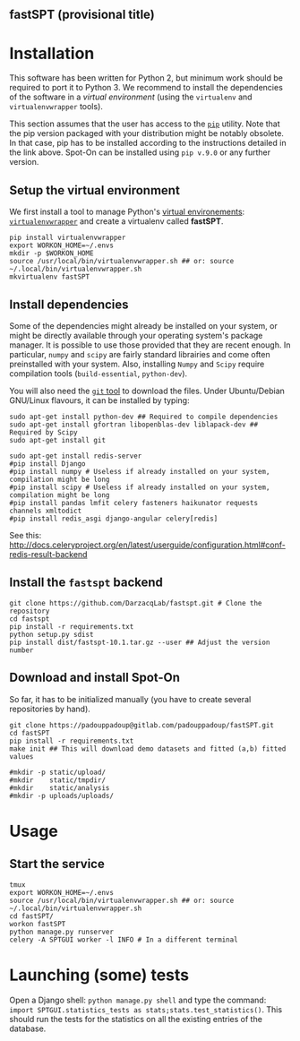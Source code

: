fastSPT (provisional title)
--------------------------

# Installation
This software has been written for Python 2, but minimum work should be required to port it to Python 3. We recommend to install the dependencies of the software in a *virtual environment* (using the `virtualenv` and `virtualenvwrapper` tools).

This section assumes that the user has access to the [`pip`](https://pip.pypa.io/en/stable/installing/) utility. Note that the pip version packaged with your distribution might be notably obsolete. In that case, pip has to be installed according to the instructions detailed in the link above.
 Spot-On can be installed using `pip v.9.0` or any further version.
 
## Setup the virtual environment
We first install a tool to manage Python's [virtual environements](https://virtualenvwrapper.readthedocs.io/en/latest/): [`virtualenvwrapper`](https://virtualenvwrapper.readthedocs.io/en/latest/) and create a virtualenv called **fastSPT**.

```{shell}
pip install virtualenvwrapper
export WORKON_HOME=~/.envs
mkdir -p $WORKON_HOME
source /usr/local/bin/virtualenvwrapper.sh ## or: source ~/.local/bin/virtualenvwrapper.sh
mkvirtualenv fastSPT
```

## Install dependencies
Some of the dependencies might already be installed on your system, or might be directly available through your operating system's package manager. It is possible to use those provided that they are recent enough. In particular, `numpy` and `scipy` are fairly standard librairies and come often preinstalled with your system. Also, installing `Numpy` and `Scipy` require compilation tools (`build-essential`, `python-dev`).

You will also need the [`git` tool](https://git-scm.com/) to download the files. Under Ubuntu/Debian GNU/Linux flavours, it can be installed by typing:

```{shell}
sudo apt-get install python-dev ## Required to compile dependencies
sudo apt-get install gfortran libopenblas-dev liblapack-dev ## Required by Scipy
sudo apt-get install git
```


```{shell}
sudo apt-get install redis-server
#pip install Django
#pip install numpy # Useless if already installed on your system, compilation might be long
#pip install scipy # Useless if already installed on your system, compilation might be long
#pip install pandas lmfit celery fasteners haikunator requests channels xmltodict
#pip install redis_asgi django-angular celery[redis]
```

See this: http://docs.celeryproject.org/en/latest/userguide/configuration.html#conf-redis-result-backend 

## Install the `fastspt` backend
```{shell}
git clone https://github.com/DarzacqLab/fastspt.git # Clone the repository
cd fastspt
pip install -r requirements.txt
python setup.py sdist
pip install dist/fastspt-10.1.tar.gz --user ## Adjust the version number
```

## Download and install Spot-On

So far, it has to be initialized manually (you have to create several repositories by hand).

```{shell}
git clone https://padouppadoup@gitlab.com/padouppadoup/fastSPT.git
cd fastSPT
pip install -r requirements.txt
make init ## This will download demo datasets and fitted (a,b) fitted values

#mkdir -p static/upload/
#mkdir    static/tmpdir/
#mkdir    static/analysis
#mkdir -p uploads/uploads/
```

# Usage
## Start the service

```{bash}
tmux
export WORKON_HOME=~/.envs
source /usr/local/bin/virtualenvwrapper.sh ## or: source ~/.local/bin/virtualenvwrapper.sh
cd fastSPT/
workon fastSPT
python manage.py runserver
celery -A SPTGUI worker -l INFO # In a different terminal
```

# Launching (some) tests

Open a Django shell: `python manage.py shell` and type the command: `import SPTGUI.statistics_tests as stats;stats.test_statistics()`. This should run the tests for the statistics on all the existing entries of the database.
